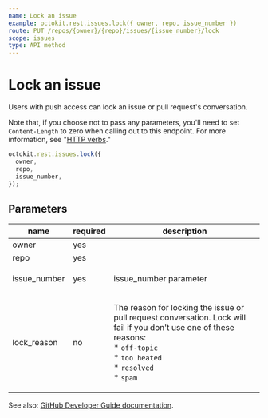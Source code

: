 ```yaml
---
name: Lock an issue
example: octokit.rest.issues.lock({ owner, repo, issue_number })
route: PUT /repos/{owner}/{repo}/issues/{issue_number}/lock
scope: issues
type: API method
---
```


# Lock an issue

Users with push access can lock an issue or pull request's conversation.

Note that, if you choose not to pass any parameters, you'll need to set `Content-Length` to zero when calling out to this endpoint. For more information, see "[HTTP verbs](https://docs.github.com/rest/overview/resources-in-the-rest-api#http-verbs)."

```js
octokit.rest.issues.lock({
  owner,
  repo,
  issue_number,
});
```

## Parameters

<table>
  <thead>
    <tr>
      <th>name</th>
      <th>required</th>
      <th>description</th>
    </tr>
  </thead>
  <tbody>
    <tr><td>owner</td><td>yes</td><td>

</td></tr>
<tr><td>repo</td><td>yes</td><td>

</td></tr>
<tr><td>issue_number</td><td>yes</td><td>

issue_number parameter

</td></tr>
<tr><td>lock_reason</td><td>no</td><td>

The reason for locking the issue or pull request conversation. Lock will fail if you don't use one of these reasons:  
\* `off-topic`  
\* `too heated`  
\* `resolved`  
\* `spam`

</td></tr>
  </tbody>
</table>

See also: [GitHub Developer Guide documentation](https://docs.github.com/rest/reference/issues#lock-an-issue).
